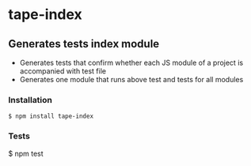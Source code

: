 # tape-index
## Generates tests index module

- Generates tests that confirm whether each JS module of a project is accompanied with test file
- Generates one module that runs above test and tests for all modules

### Installation

	$ npm install tape-index

### Tests

  $ npm test
